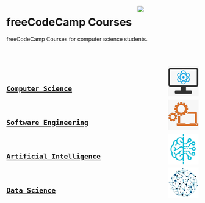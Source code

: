 <a href="https://freecodecamp.com/"><img align="right" width="160" src="/logos/freecodecamp.png"></img></a>

# freeCodeCamp Courses
freeCodeCamp Courses for computer science students.

<br><br>

<a href="/freecodecamp-courses/computer-science/README.md"><img align="right" width="80" src="https://github.com/cs-MohamedAyman/cs-MohamedAyman/blob/master/logos/computer-science-department.png"></img></a>
<br>

## [`Computer Science`](/freecodecamp-courses/computer-science/README.md)

<a href="/freecodecamp-courses/software-engineering/README.md"><img align="right" width="80" src="https://github.com/cs-MohamedAyman/cs-MohamedAyman/blob/master/logos/software-engineering-department.png"></img></a>
<br>

## [`Software Engineering`](/freecodecamp-courses/software-engineering/README.md)

<a href="/freecodecamp-courses/artificial-intelligence/README.md"><img align="right" width="80" src="https://github.com/cs-MohamedAyman/cs-MohamedAyman/blob/master/logos/artificial-intelligence-department.png"></img></a>
<br>

## [`Artificial Intelligence`](/freecodecamp-courses/artificial-intelligence/README.md)

<a href="/freecodecamp-courses/data-science/README.md"><img align="right" width="80" src="https://github.com/cs-MohamedAyman/cs-MohamedAyman/blob/master/logos/data-science-department.png"></img></a>
<br>

## [`Data Science`](/freecodecamp-courses/data-science/README.md)
